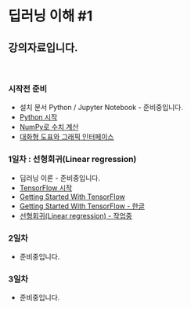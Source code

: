 # 딥러닝 이해 #1

## 강의자료입니다.
<br/>

### 시작전 준비
* 설치 문서 Python / Jupyter Notebook - 준비중입니다.
* [Python 시작](https://github.com/woozoo73/deep-learning-1/blob/master/00-00-hello-python.ipynb)
* [NumPy로 수치 계산](https://github.com/woozoo73/deep-learning-1/blob/master/00-01-hello-numpy.ipynb)
* [대화형 도표와 그래픽 인터페이스](https://github.com/woozoo73/deep-learning-1/blob/master/00-02-hello-plot.ipynb)

### 1일차 : 선형회귀(Linear regression)
* 딥러닝 이론 - 준비중입니다.
* [TensorFlow 시작](https://github.com/woozoo73/deep-learning-1/blob/master/01-00-hello-tensorflow.ipynb)
* [Getting Started With TensorFlow](https://github.com/woozoo73/deep-learning-1/blob/master/01-01-getting-started-with-tensorflow.ipynb)
* [Getting Started With TensorFlow - 한글](https://github.com/woozoo73/deep-learning-1/blob/master/01-01-getting-started-with-tensorflow-ko.ipynb)
* [선형회귀(Linear regression) - 작업중](https://github.com/woozoo73/deep-learning-1/blob/master/01-02-linear-regression.ipynb)

### 2일차
* 준비중입니다.

### 3일차
* 준비중입니다.
